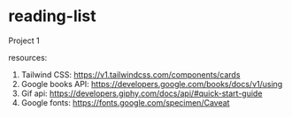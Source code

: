 # reading-list
Project 1


resources:

1. Tailwind CSS: https://v1.tailwindcss.com/components/cards
2. Google books API: https://developers.google.com/books/docs/v1/using
3. Gif api: https://developers.giphy.com/docs/api/#quick-start-guide
4. Google fonts: https://fonts.google.com/specimen/Caveat